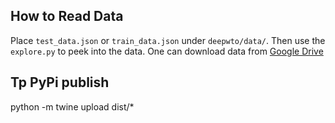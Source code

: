 ## How to Read Data
Place `test_data.json` or `train_data.json` under `deepwto/data/`. 
Then use the `explore.py` to peek into the data.
One can download data from  [Google Drive](https://drive.google.com/drive/u/2/folders/1BpwYLqSBXxSgv8cmItwbohIkfebJr3lX)

## Tp PyPi publish
python -m twine upload dist/*
